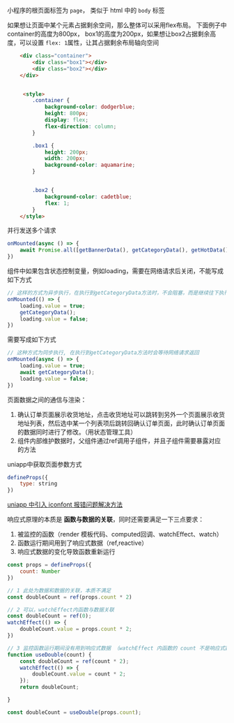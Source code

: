 小程序的根页面标签为 `page`， 类似于 html 中的 `body` 标签


如果想让页面中某个元素占据剩余空间，那么整体可以采用flex布局。
下面例子中 container的高度为800px， box1的高度为200px，如果想让box2占据剩余高度，可以设置 `flex: 1`属性，让其占据剩余布局轴向空间
```html
    <div class="container">
        <div class="box1"></div>
        <div class="box2"></div>
    </div>


     <style>
        .container {
            background-color: dodgerblue;
            height: 800px;
            display: flex;
            flex-direction: column;
        }

        .box1 {
            height: 200px;
            width: 200px;
            background-color: aquamarine;
        }


        .box2 {
            background-color: cadetblue;
            flex: 1;
        }
    </style>
```


并行发送多个请求
```js
onMounted(async () => {
    await Promise.all([getBannerData(), getCategoryData(), getHotData()])
})
```

组件中如果包含状态控制变量，例如loading，需要在网络请求后关闭，不能写成如下方式
```js
// 这样的方式为异步执行，在执行到getCategoryData方法时，不会阻塞，而是继续往下执行，此时状态改变后网路请求可能还没完成
onMounted(() => {
    loading.value = true;
    getCategoryData();
    loading.value = false;
})
```
需要写成如下方式
```js
// 这种方式为同步执行, 在执行到getCategoryData方法时会等待网络请求返回
onMounted(async () => {
    loading.value = true;
    await getCategoryData();
    loading.value = false;
})
```


页面数据之间的通信与渲染：
1. 确认订单页面展示收货地址，点击收货地址可以跳转到另外一个页面展示收货地址列表，然后选中某一个列表项后跳转回确认订单页面，此时确认订单页面的数据同时进行了修改。（用状态管理工具）
2. 组件内部维护数据时，父组件通过ref调用子组件，并且子组件需要暴露对应的方法



uniapp中获取页面参数方式
```js
defineProps({
    type: string
})
```


[uniapp 中引入 iconfont 报错问题解决方法](https://ask.dcloud.net.cn/article/35443)


响应式原理的本质是 **函数与数据的关联**，同时还需要满足一下三点要求：
1. 被监控的函数（render 模板代码、computed回调、watchEffect、watch）
2. 函数运行期间用到了响应式数据（ref,reactive）
3. 响应式数据的变化导致函数重新运行

```js
const props = defineProps({
    count: Number
})

// 1 此处为数据和数据的关联，本质不满足
const doubleCount = ref(props.count * 2)

// 2 可以，watchEffect内函数与数据关联
const doubleCount = ref(0);
watchEffect(() => {
    doubleCount.value = props.count * 2;
})

// 3 监控函数运行期间没有用到响应式数据 （watchEffect 内函数的 count 不是响应式数据）
function useDouble(count) {
    const doubleCount = ref(count * 2);
    watchEffect(() => {
        doubleCount.value = count * 2;
    });
    return doubleCount;

}

const doubleCount = useDouble(props.count);
```
